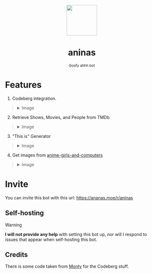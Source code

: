 <div align="center">
  <img src="https://cdn.ananas.moe/aninas-pfp.png" width="100">
  
  # aninas
  <sub>Goofy ahhh bot</sub>

</div>

# Features
1. Codeberg integration.

> <details>
>  <summary>Image</summary>
>  
>  <img src="https://cdn.ananas.moe/aninas.png" width="1000">
> </details>

2. Retrieve Shows, Movies, and People from TMDb

> <details>
>  <summary>Image</summary>
>  
>  <img src="https://cdn.ananas.moe/aninas_tmdb.png" width="600">
> </details>

3. "This is" Generator

> <details>
>  <summary>Image</summary>
>  
>  <img src="https://cdn.ananas.moe/aninas_this_is.png" width="400">
> </details>


4. Get images from [anime-girls-and-computers](https://github.com/THEGOLDENPRO/anime-girls-and-computers)

> <details>
>  <summary>Image</summary>
>  
>  <img src="https://cdn.ananas.moe/aninas_agac.png" width="600">
> </details>

# Invite
You can invite this bot with this url: https://ananas.moe/r/aninas

## Self-hosting
> [!Warning]
> **I will not provide any help** with setting this bot up, nor will I respond to issues that appear when self-hosting this bot.

## Credits
There is some code taken from [Monty](https://github.com/onerandomusername/monty-python) for the Codeberg stuff.
